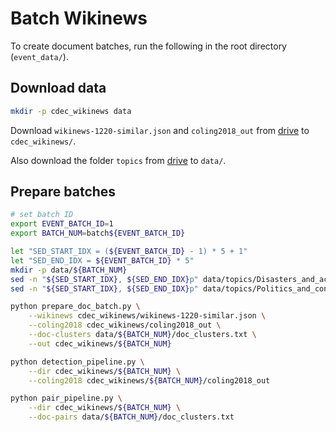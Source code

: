 # Batch Wikinews

To create document batches, run the following in the root directory (`event_data/`).

## Download data

```bash
mkdir -p cdec_wikinews data
```

Download `wikinews-1220-similar.json` and `coling2018_out` from [drive](https://drive.google.com/drive/folders/1VbL3KROxgBhkyW6b8rQ0NMJC2qsHO4C5?usp=sharing) to `cdec_wikinews/`.

Also download the folder `topics` from [drive](https://drive.google.com/drive/folders/1-hgRDCB0EFsyqs6JGQ8pED_N_yxRDAsV?usp=sharing) to `data/`.

## Prepare batches

```bash
# set batch ID
export EVENT_BATCH_ID=1
export BATCH_NUM=batch${EVENT_BATCH_ID}
```

```bash
let "SED_START_IDX = (${EVENT_BATCH_ID} - 1) * 5 + 1"
let "SED_END_IDX = ${EVENT_BATCH_ID} * 5"
mkdir -p data/${BATCH_NUM}
sed -n "${SED_START_IDX}, ${SED_END_IDX}p" data/topics/Disasters_and_accidents.ids.txt > data/${BATCH_NUM}/doc_clusters.txt
sed -n "${SED_START_IDX}, ${SED_END_IDX}p" data/topics/Politics_and_conflicts.ids.txt >> data/${BATCH_NUM}/doc_clusters.txt
```

```bash
python prepare_doc_batch.py \
    --wikinews cdec_wikinews/wikinews-1220-similar.json \
    --coling2018 cdec_wikinews/coling2018_out \
    --doc-clusters data/${BATCH_NUM}/doc_clusters.txt \
    --out cdec_wikinews/${BATCH_NUM}
```

```bash
python detection_pipeline.py \
    --dir cdec_wikinews/${BATCH_NUM} \
    --coling2018 cdec_wikinews/${BATCH_NUM}/coling2018_out
```

```bash
python pair_pipeline.py \
    --dir cdec_wikinews/${BATCH_NUM} \
    --doc-pairs data/${BATCH_NUM}/doc_clusters.txt
```
